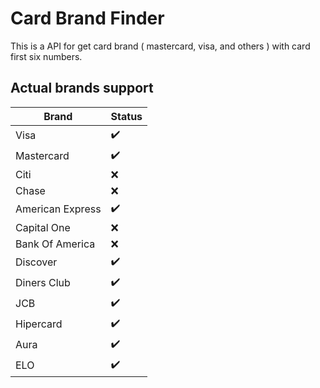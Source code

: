 # Card Brand Finder

This is a API for get card brand ( mastercard, visa, and others ) with card first six numbers.

## Actual brands support

| Brand            | Status |
|------------------|--------|
| Visa             | ✔️    |
| Mastercard       | ✔️    |
| Citi             | ❌    |
| Chase            | ❌    |
| American Express | ✔️    |
| Capital One      | ❌    |
| Bank Of America  | ❌    |
| Discover         | ✔️    |
| Diners Club      | ✔️    |
| JCB              | ✔️    |
| Hipercard        | ✔️    |
| Aura             | ✔️    |
| ELO              | ✔️    |
